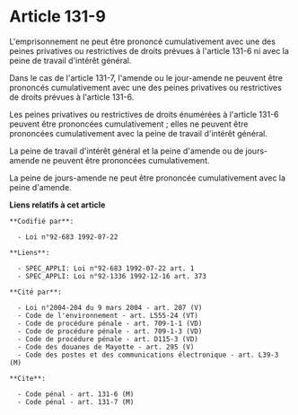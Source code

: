 # Article 131-9

L'emprisonnement ne peut être prononcé cumulativement avec une des peines privatives ou restrictives de droits prévues à
l'article 131-6 ni avec la peine de travail d'intérêt général.

Dans le cas de l'article 131-7, l'amende ou le jour-amende ne peuvent être prononcés cumulativement avec une des peines
privatives ou restrictives de droits prévues à l'article 131-6.

Les peines privatives ou restrictives de droits énumérées à l'article 131-6 peuvent être prononcées cumulativement ; elles ne
peuvent être prononcées cumulativement avec la peine de travail d'intérêt général.

La peine de travail d'intérêt général et la peine d'amende ou de jours-amende ne peuvent être prononcées cumulativement.

La peine de jours-amende ne peut être prononcée cumulativement avec la peine d'amende.

**Liens relatifs à cet article**

	**Codifié par**:

	  - Loi n°92-683 1992-07-22

	**Liens**:

	  - SPEC_APPLI: Loi n°92-683 1992-07-22 art. 1
	  - SPEC_APPLI: Loi n°92-1336 1992-12-16 art. 373

	**Cité par**:

	  - Loi n°2004-204 du 9 mars 2004 - art. 207 (V)
	  - Code de l'environnement - art. L555-24 (VT)
	  - Code de procédure pénale - art. 709-1-1 (VD)
	  - Code de procédure pénale - art. 709-1-3 (VD)
	  - Code de procédure pénale - art. D115-3 (VD)
	  - Code des douanes de Mayotte - art. 295 (V)
	  - Code des postes et des communications électronique - art. L39-3 (M)

	**Cite**:

	  - Code pénal - art. 131-6 (M)
	  - Code pénal - art. 131-7 (M)

